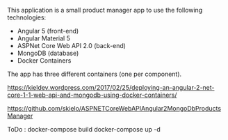 This application is a small product manager app to use the following technologies:

* Angular 5 (front-end)
* Angular Material 5
* ASPNet Core Web API 2.0 (back-end)
* MongoDB (database)
* Docker Containers

The app has three different containers (one per component).

https://kieldev.wordpress.com/2017/02/25/deploying-an-angular-2-net-core-1-1-web-api-and-mongodb-using-docker-containers/

https://github.com/skielo/ASPNETCoreWebAPIAngular2MongoDbProductsManager

ToDo : 
    docker-compose build
    docker-compose up -d